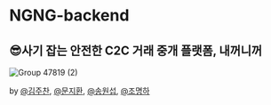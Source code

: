 # NGNG-backend
## 😎사기 잡는 안전한 C2C 거래 중개 플랫폼, 내꺼니꺼

![Group 47819 (2)](https://github.com/woorifisa-projects-2nd/NGNG-frontend/assets/62551858/48af984a-7586-47ea-b688-9398b94fc070)


by [@김주찬](https://github.com/rlawncks125), [@문지환](https://github.com/mnjihwan), [@송원섭](https://github.com/sws6641), [@조명하](https://github.com/chomyungha51)
